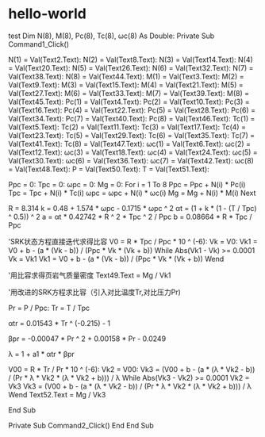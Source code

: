 # hello-world
test
Dim N(8), M(8), Pc(8), Tc(8), ωc(8) As Double:
Private Sub Command1_Click()


N(1) = Val(Text2.Text): N(2) = Val(Text8.Text): N(3) = Val(Text14.Text): N(4) = Val(Text20.Text): N(5) = Val(Text26.Text): N(6) = Val(Text32.Text): N(7) = Val(Text38.Text): N(8) = Val(Text44.Text):
M(1) = Val(Text3.Text): M(2) = Val(Text9.Text): M(3) = Val(Text15.Text): M(4) = Val(Text21.Text): M(5) = Val(Text27.Text): M(6) = Val(Text33.Text): M(7) = Val(Text39.Text): M(8) = Val(Text45.Text):
Pc(1) = Val(Text4.Text): Pc(2) = Val(Text10.Text): Pc(3) = Val(Text16.Text): Pc(4) = Val(Text22.Text): Pc(5) = Val(Text28.Text): Pc(6) = Val(Text34.Text): Pc(7) = Val(Text40.Text): Pc(8) = Val(Text46.Text):
Tc(1) = Val(Text5.Text): Tc(2) = Val(Text11.Text): Tc(3) = Val(Text17.Text): Tc(4) = Val(Text23.Text): Tc(5) = Val(Text29.Text): Tc(6) = Val(Text35.Text): Tc(7) = Val(Text41.Text): Tc(8) = Val(Text47.Text):
ωc(1) = Val(Text6.Text): ωc(2) = Val(Text12.Text): ωc(3) = Val(Text18.Text): ωc(4) = Val(Text24.Text): ωc(5) = Val(Text30.Text): ωc(6) = Val(Text36.Text): ωc(7) = Val(Text42.Text): ωc(8) = Val(Text48.Text):
P = Val(Text50.Text): T = Val(Text51.Text):

Ppc = 0: Tpc = 0: ωpc = 0: Mg = 0:
For i = 1 To 8
Ppc = Ppc + N(i) * Pc(i)
Tpc = Tpc + N(i) * Tc(i)
ωpc = ωpc + N(i) * ωc(i)
Mg = Mg + N(i) * M(i)
Next

R = 8.314
k = 0.48 + 1.574 * ωpc - 0.1715 * ωpc ^ 2
αt = (1 + k * (1 - (T / Tpc) ^ 0.5)) ^ 2
a = αt * 0.42742 * R ^ 2 * Tpc ^ 2 / Ppc
b = 0.08664 * R * Tpc / Ppc


'SRK状态方程直接迭代求得比容
V0 = R * Tpc / Ppc * 10 ^ (-6): Vk = V0:
Vk1 = V0 + b - (a * (Vk - b)) / (Ppc * Vk * (Vk + b))
While Abs(Vk1 - Vk) >= 0.0001
Vk = Vk1
Vk1 = V0 + b - (a * (Vk - b)) / (Ppc * Vk * (Vk + b))
Wend

'用比容求得页岩气质量密度
Text49.Text = Mg / Vk1


'用改进的SRK方程求比容（引入对比温度Tr,对比压力Pr)

Pr = P / Ppc: Tr = T / Tpc

αtr = 0.01543 * Tr ^ (-0.215) - 1

βpr = -0.00047 * Pr ^ 2 + 0.00158 * Pr - 0.0249

λ = 1 + a1 * αtr * βpr

V00 = R * Tr / Pr * 10 ^ (-6): Vk2 = V00:
Vk3 = (V00 + b - (a * (λ * Vk2 - b)) / (Pr * λ * Vk2 * (λ * Vk2 + b))) / λ
While Abs(Vk3 - Vk2) >= 0.0001
Vk2 = Vk3
Vk3 = (V00 + b - (a * (λ * Vk2 - b)) / (Pr * λ * Vk2 * (λ * Vk2 + b))) / λ
Wend
Text52.Text = Mg / Vk3


End Sub

Private Sub Command2_Click()
End
End Sub


